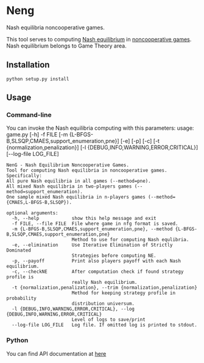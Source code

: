 # Neng #

Nash equilibria noncooperative games.

This tool serves to computing [Nash equilibrium](http://en.wikipedia.org/wiki/Nash_equilibrium) in
[noncooperative games](http://en.wikipedia.org/wiki/Non-cooperative_game). Nash equilibrium belongs to Game Theory area.

## Installation ##

    python setup.py install

## Usage ##

### Command-line ###

You can invoke the Nash equilibria computing with this parameters:
    usage: game.py [-h] -f FILE
                   [-m {L-BFGS-B,SLSQP,CMAES,support_enumeration,pne}] [-e] [-p]
                   [-c] [-t {normalization,penalization}]
                   [-l {DEBUG,INFO,WARNING,ERROR,CRITICAL}] [--log-file LOG_FILE]

    NenG - Nash Equilibrium Noncooperative Games.
    Tool for computing Nash equilibria in noncooperative games.
    Specifically:
    All pure Nash equilibria in all games (--method=pne).
    All mixed Nash equilibria in two-players games (--method=support_enumeration).
    One sample mixed Nash equilibria in n-players games (--method={CMAES,L-BFGS-B,SLSQP}).

    optional arguments:
      -h, --help            show this help message and exit
      -f FILE, --file FILE  File where game in nfg format is saved.
      -m {L-BFGS-B,SLSQP,CMAES,support_enumeration,pne}, --method {L-BFGS-B,SLSQP,CMAES,support_enumeration,pne}
                            Method to use for computing Nash equlibria.
      -e, --elimination     Use Iterative Elimination of Strictly Dominated
                            Strategies before computing NE.
      -p, --payoff          Print also players payoff with each Nash equilibrium.
      -c, --checkNE         After computation check if found strategy profile is
                            really Nash equilibrium.
      -t {normalization,penalization}, --trim {normalization,penalization}
                            Method for keeping strategy profile in probability
                            distribution universum.
      -l {DEBUG,INFO,WARNING,ERROR,CRITICAL}, --log {DEBUG,INFO,WARNING,ERROR,CRITICAL}
                            Level of logs to save/print
      --log-file LOG_FILE   Log file. If omitted log is printed to stdout.


### Python ###
You can find API documentation at [here](https://www.stud.fit.vutbr.cz/~xsebek02/neng/)


